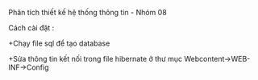 Phân tích thiết kế hệ thống thông tin - Nhóm 08

Cách cài đặt :

+Chạy file sql để tạo database

+Sửa thông tin kết nối trong file hibernate ở thư mục Webcontent->WEB-INF->Config
